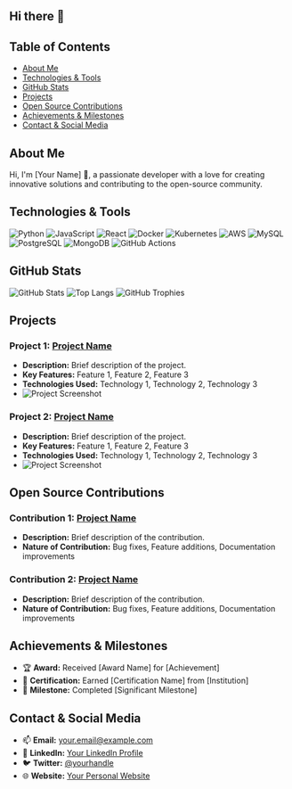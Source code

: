 ## Hi there 👋

<!--
**redx94/redx94** is a ✨ _special_ ✨ repository because its `README.md` (this file) appears on your GitHub profile.

Here are some ideas to get you started:

- 🔭 I’m currently working on ...
- 🌱 I’m currently learning ...
- 👯 I’m looking to collaborate on ...
- 🤔 I’m looking for help with ...
- 💬 Ask me about ...
- 📫 How to reach me: ...
- 😄 Pronouns: ...
- ⚡ Fun fact: ...
-->

## Table of Contents
- [About Me](#about-me)
- [Technologies & Tools](#technologies--tools)
- [GitHub Stats](#github-stats)
- [Projects](#projects)
- [Open Source Contributions](#open-source-contributions)
- [Achievements & Milestones](#achievements--milestones)
- [Contact & Social Media](#contact--social-media)

## About Me
Hi, I'm [Your Name] 👋, a passionate developer with a love for creating innovative solutions and contributing to the open-source community.

## Technologies & Tools
![Python](https://img.shields.io/badge/-Python-3776AB?style=flat&logo=python&logoColor=white)
![JavaScript](https://img.shields.io/badge/-JavaScript-F7DF1E?style=flat&logo=javascript&logoColor=black)
![React](https://img.shields.io/badge/-React-61DAFB?style=flat&logo=react&logoColor=black)
![Docker](https://img.shields.io/badge/-Docker-2496ED?style=flat&logo=docker&logoColor=white)
![Kubernetes](https://img.shields.io/badge/-Kubernetes-326CE5?style=flat&logo=kubernetes&logoColor=white)
![AWS](https://img.shields.io/badge/-AWS-232F3E?style=flat&logo=amazon-aws&logoColor=white)
![MySQL](https://img.shields.io/badge/-MySQL-4479A1?style=flat&logo=mysql&logoColor=white)
![PostgreSQL](https://img.shields.io/badge/-PostgreSQL-336791?style=flat&logo=postgresql&logoColor=white)
![MongoDB](https://img.shields.io/badge/-MongoDB-47A248?style=flat&logo=mongodb&logoColor=white)
![GitHub Actions](https://img.shields.io/badge/-GitHub%20Actions-2088FF?style=flat&logo=github-actions&logoColor=white)

## GitHub Stats
![GitHub Stats](https://github-readme-stats.vercel.app/api?username=redx94&show_icons=true&theme=radical)
![Top Langs](https://github-readme-stats.vercel.app/api/top-langs/?username=redx94&layout=compact&theme=radical)
![GitHub Trophies](https://github-profile-trophy.vercel.app/?username=redx94&theme=radical)

## Projects
### Project 1: [Project Name](https://github.com/redx94/project1)
- **Description:** Brief description of the project.
- **Key Features:** Feature 1, Feature 2, Feature 3
- **Technologies Used:** Technology 1, Technology 2, Technology 3
- ![Project Screenshot](https://via.placeholder.com/400x200.png?text=Project+Screenshot)

### Project 2: [Project Name](https://github.com/redx94/project2)
- **Description:** Brief description of the project.
- **Key Features:** Feature 1, Feature 2, Feature 3
- **Technologies Used:** Technology 1, Technology 2, Technology 3
- ![Project Screenshot](https://via.placeholder.com/400x200.png?text=Project+Screenshot)

## Open Source Contributions
### Contribution 1: [Project Name](https://github.com/opensource/project1)
- **Description:** Brief description of the contribution.
- **Nature of Contribution:** Bug fixes, Feature additions, Documentation improvements

### Contribution 2: [Project Name](https://github.com/opensource/project2)
- **Description:** Brief description of the contribution.
- **Nature of Contribution:** Bug fixes, Feature additions, Documentation improvements

## Achievements & Milestones
- 🏆 **Award:** Received [Award Name] for [Achievement]
- 📜 **Certification:** Earned [Certification Name] from [Institution]
- 🎉 **Milestone:** Completed [Significant Milestone]

## Contact & Social Media
- 📫 **Email:** [your.email@example.com](mailto:your.email@example.com)
- 💼 **LinkedIn:** [Your LinkedIn Profile](https://www.linkedin.com/in/yourprofile)
- 🐦 **Twitter:** [@yourhandle](https://twitter.com/yourhandle)
- 🌐 **Website:** [Your Personal Website](https://yourwebsite.com)
